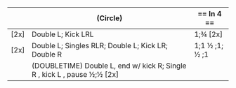 ||(Circle) | == In 4 == |
|---|----|-----|
|[2x] | Double L; Kick LRL |1;¾ [2x] |
|[2x] | Double L; Singles RLR; Double L; Kick LR; Double R |1;1 ½ ;1; ½ ;1|  
||(DOUBLETIME) Double L, end w/ kick R; Single R , kick L , pause ½;½ [2x] |
